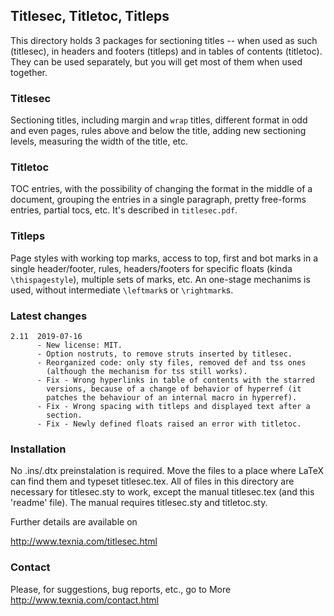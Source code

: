 ## Titlesec, Titletoc, Titleps

This directory holds 3 packages for sectioning titles -- when used as
such (titlesec), in headers and footers (titleps) and in tables of
contents (titletoc).  They can be used separately, but you will get
most of them when used together.

### Titlesec

Sectioning titles, including margin and `wrap` titles, different
format in odd and even pages, rules above and below the title, 
adding new sectioning levels, measuring the width of the title, etc.

### Titletoc

TOC entries, with the possibility of changing the format in the middle
of a document, grouping the entries in a single paragraph, pretty
free-forms entries, partial tocs, etc. It's described in
`titlesec.pdf`.

### Titleps

Page styles with working top marks, access to top, first and bot marks
in a single header/footer, rules, headers/footers for specific floats
(kinda `\thispagestyle`), multiple sets of marks, etc.  An one-stage
mechanims is used, without intermediate `\leftmark`s or `\rightmark`s.

### Latest changes

```
2.11  2019-07-16
      - New license: MIT.
      - Option nostruts, to remove struts inserted by titlesec.
      - Reorganized code: only sty files, removed def and tss ones
        (although the mechanism for tss still works).
      - Fix - Wrong hyperlinks in table of contents with the starred
        versions, because of a change of behavior of hyperref (it
        patches the behaviour of an internal macro in hyperref).
      - Fix - Wrong spacing with titleps and displayed text after a
        section.
      - Fix - Newly defined floats raised an error with titletoc.
```

### Installation

No .ins/.dtx preinstalation is required.  Move the files to a place 
where LaTeX can find them and typeset titlesec.tex.  All of files in 
this directory are necessary for titlesec.sty to work, except the 
manual titlesec.tex (and this 'readme' file). The manual requires
titlesec.sty and titletoc.sty.

Further details are available on

   http://www.texnia.com/titlesec.html

### Contact

Please, for suggestions, bug reports, etc., go to
More
   http://www.texnia.com/contact.html


